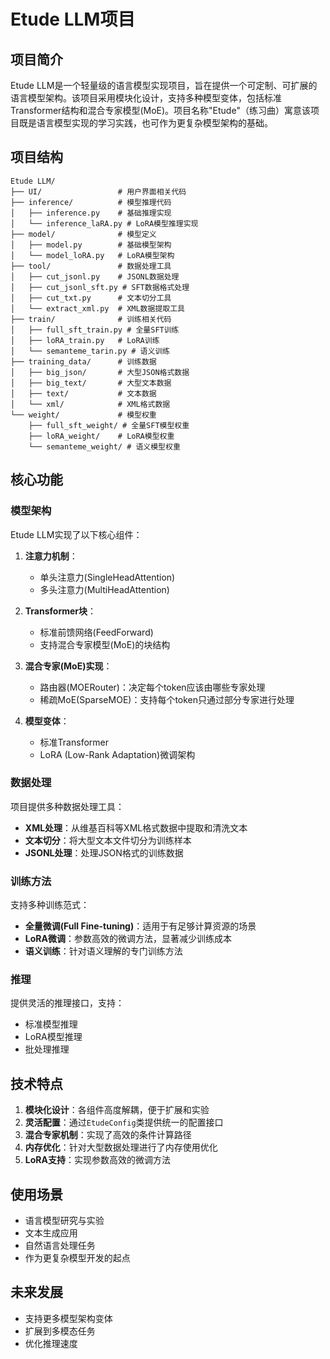 # Etude LLM项目

## 项目简介

Etude LLM是一个轻量级的语言模型实现项目，旨在提供一个可定制、可扩展的语言模型架构。该项目采用模块化设计，支持多种模型变体，包括标准Transformer结构和混合专家模型(MoE)。项目名称"Etude"（练习曲）寓意该项目既是语言模型实现的学习实践，也可作为更复杂模型架构的基础。

## 项目结构

```
Etude LLM/
├── UI/                 # 用户界面相关代码
├── inference/          # 模型推理代码
│   ├── inference.py    # 基础推理实现
│   └── inference_laRA.py # LoRA模型推理实现
├── model/              # 模型定义
│   ├── model.py        # 基础模型架构
│   └── model_loRA.py   # LoRA模型架构
├── tool/               # 数据处理工具
│   ├── cut_jsonl.py    # JSONL数据处理
│   ├── cut_jsonl_sft.py # SFT数据格式处理
│   ├── cut_txt.py      # 文本切分工具
│   └── extract_xml.py  # XML数据提取工具
├── train/              # 训练相关代码
│   ├── full_sft_train.py # 全量SFT训练
│   ├── loRA_train.py   # LoRA训练
│   └── semanteme_tarin.py # 语义训练
├── training_data/      # 训练数据
│   ├── big_json/       # 大型JSON格式数据
│   ├── big_text/       # 大型文本数据
│   ├── text/           # 文本数据
│   └── xml/            # XML格式数据
└── weight/             # 模型权重
    ├── full_sft_weight/ # 全量SFT模型权重
    ├── loRA_weight/    # LoRA模型权重
    └── semanteme_weight/ # 语义模型权重
```

## 核心功能

### 模型架构

Etude LLM实现了以下核心组件：

1. **注意力机制**：
   - 单头注意力(SingleHeadAttention)
   - 多头注意力(MultiHeadAttention)

2. **Transformer块**：
   - 标准前馈网络(FeedForward)
   - 支持混合专家模型(MoE)的块结构

3. **混合专家(MoE)实现**：
   - 路由器(MOERouter)：决定每个token应该由哪些专家处理
   - 稀疏MoE(SparseMOE)：支持每个token只通过部分专家进行处理

4. **模型变体**：
   - 标准Transformer
   - LoRA (Low-Rank Adaptation)微调架构

### 数据处理

项目提供多种数据处理工具：

- **XML处理**：从维基百科等XML格式数据中提取和清洗文本
- **文本切分**：将大型文本文件切分为训练样本
- **JSONL处理**：处理JSON格式的训练数据

### 训练方法

支持多种训练范式：

- **全量微调(Full Fine-tuning)**：适用于有足够计算资源的场景
- **LoRA微调**：参数高效的微调方法，显著减少训练成本
- **语义训练**：针对语义理解的专门训练方法

### 推理

提供灵活的推理接口，支持：

- 标准模型推理
- LoRA模型推理
- 批处理推理

## 技术特点

1. **模块化设计**：各组件高度解耦，便于扩展和实验
2. **灵活配置**：通过`EtudeConfig`类提供统一的配置接口
3. **混合专家机制**：实现了高效的条件计算路径
4. **内存优化**：针对大型数据处理进行了内存使用优化
5. **LoRA支持**：实现参数高效的微调方法

## 使用场景

- 语言模型研究与实验
- 文本生成应用
- 自然语言处理任务
- 作为更复杂模型开发的起点

## 未来发展

- 支持更多模型架构变体
- 扩展到多模态任务
- 优化推理速度
